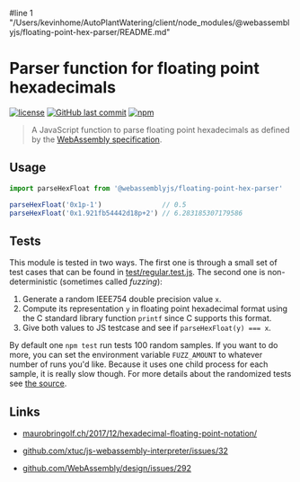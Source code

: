 #line 1 "/Users/kevinhome/AutoPlantWatering/client/node_modules/@webassemblyjs/floating-point-hex-parser/README.md"
# Parser function for floating point hexadecimals

[![license](https://img.shields.io/github/license/maurobringolf/@webassemblyjs/floating-point-hex-parser.svg)]()
[![GitHub last commit](https://img.shields.io/github/last-commit/maurobringolf/@webassemblyjs/floating-point-hex-parser.svg)]()
[![npm](https://img.shields.io/npm/v/@webassemblyjs/floating-point-hex-parser.svg)]()

> A JavaScript function to parse floating point hexadecimals as defined by the [WebAssembly specification](https://webassembly.github.io/spec/core/text/values.html#text-hexfloat).

## Usage

```javascript
import parseHexFloat from '@webassemblyjs/floating-point-hex-parser'

parseHexFloat('0x1p-1')               // 0.5
parseHexFloat('0x1.921fb54442d18p+2') // 6.283185307179586
```

## Tests

This module is tested in two ways. The first one is through a small set of test cases that can be found in [test/regular.test.js](https://github.com/maurobringolf/@webassemblyjs/floating-point-hex-parser/blob/master/test/regular.test.js). The second one is non-deterministic (sometimes called *fuzzing*):

1. Generate a random IEEE754 double precision value `x`.
1. Compute its representation `y` in floating point hexadecimal format using the C standard library function `printf` since C supports this format.
1. Give both values to JS testcase and see if `parseHexFloat(y) === x`.

By default one `npm test` run tests 100 random samples. If you want to do more, you can set the environment variable `FUZZ_AMOUNT` to whatever number of runs you'd like. Because it uses one child process for each sample, it is really slow though. For more details about the randomized tests see [the source](https://github.com/maurobringolf/@webassemblyjs/floating-point-hex-parser/tree/master/test/fuzzing).

## Links

* [maurobringolf.ch/2017/12/hexadecimal-floating-point-notation/](https://maurobringolf.ch/2017/12/hexadecimal-floating-point-notation/)

* [github.com/xtuc/js-webassembly-interpreter/issues/32](https://github.com/xtuc/js-webassembly-interpreter/issues/32)

* [github.com/WebAssembly/design/issues/292](https://github.com/WebAssembly/design/issues/292)
